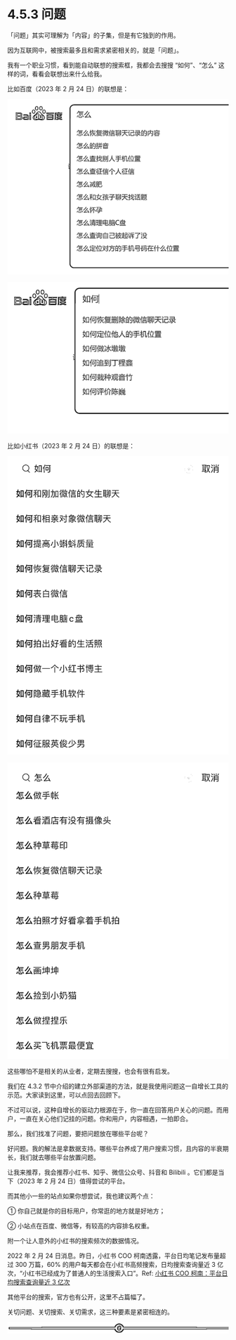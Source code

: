 # 4.5.3 问题

「问题」其实可理解为「内容」的子集，但是有它独到的作用。

因为互联网中，被搜索最多且和需求紧密相关的，就是「问题」。

我有一个职业习惯，看到能自动联想的搜索框，我都会去搜搜 “如何”、“怎么” 这样的词，看看会联想出来什么给我。

比如百度（2023 年 2 月 24 日）的联想是：

![](img/ea9e7c0123c450bc7990f191a01236b2.png)

![](img/661836a68a2ac3992fe49ba92d6d2e58.png)

比如小红书（2023 年 2 月 24 日）的联想是：

![](img/f66a487e4c827cb55d5ddfefaa2ef107.png)

![](img/9364afa4de2c951ccddd48c2984e9785.png)

这些哪怕不是相关的从业者，定期去搜搜，也会有很有启发。

我们在 4.3.2 节中介绍的建立外部渠道的方法，就是我使用问题这一自增长工具的示范。大家读到这里，可以点回去回顾下。

不过可以说，这种自增长的驱动力根源在于，你一直在回答用户关心的问题。而用户，一直在关心他们记挂的问题。你和用户，内容相遇，一拍即合。

那么，我们找准了问题，要把问题放在哪些平台呢？

好问题。我的解法是拿数据支持。哪些平台养成了用户搜索习惯，且内容的半衰期长，我们就去哪些平台放置问题。

让我来推荐，我会推荐小红书、知乎、微信公众号、抖音和 Bilibili 。它们都是当下（2023 年 2 月 24 日）值得尝试的平台。

而其他小一些的站点如果你想尝试，我也建议两个点：

① 你自己就是你的目标用户，你常逛的地方就是好地方；

② 小站点在百度、微信等，有较高的内容排名权重。

附一个让人意外的小红书的搜索频次的数据情况。

2022 年 2 月 24 日消息。昨日，小红书 COO 柯南透露，平台日均笔记发布量超过 300 万篇，60% 的用户每天都会在小红书高频搜索，日均搜索查询量近 3 亿次，“小红书已经成为了普通人的生活搜索入口”。Ref: [小红书 COO 柯南：平台日均搜索查询量近 3 亿次](http://www.techweb.com.cn/it/2023-02-24/2920797.shtml)

其他平台的搜索，官方也有公开，这里不占篇幅了。

关切问题、关切搜索、关切需求，这三种要素是紧密相连的。

![](img/08b409e548d8d310a42e1b70226b77ec.png)